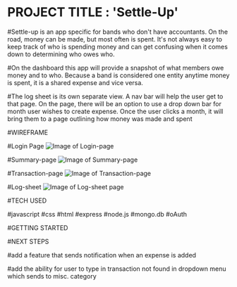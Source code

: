# PROJECT TITLE : 'Settle-Up'

#Settle-up is an app specific for bands who don't have accountants. On the road, money can be made, but most often is spent. It's not always easy to keep track of who is spending money and can get confusing when it comes down to determining who owes who.

#On the dashboard this app will provide a snapshot of what members owe money and to who. Because a band is considered one entity anytime money is spent, it is a shared expense and vice versa.

#The log sheet is its own separate view. A nav bar will help the user get to that page. On the page, there will be an option to use a drop down bar for month user wishes to create expense. Once the user clicks a month, it will bring them to a page outlining how money was made and spent

#WIREFRAME

#Login Page
![Image of Login-page](https://github.com/jrodriguez082046/settle-up/blob/master/assets/Login-page.png)

#Summary-page
![Image of Summary-page](https://github.com/jrodriguez082046/settle-up/blob/master/assets/Summary-page.png)

#Transaction-page
![Image of Transaction-page](https://github.com/jrodriguez082046/settle-up/blob/master/assets/Transaction-page.png)

#Log-sheet
![Image of Log-sheet page](https://github.com/jrodriguez082046/settle-up/blob/master/assets/Log-sheet.png)

#TECH USED

#javascript
#css
#html
#express
#node.js
#mongo.db
#oAuth

#GETTING STARTED

#NEXT STEPS

#add a feature that sends notification when an expense is added

#add the ability for user to type in transaction not found in dropdown menu which sends to misc. category
